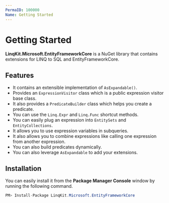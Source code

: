 ```yaml
---
PermaID: 100000
Name: Getting Started
---
```


# Getting Started

**LinqKit.Microsoft.EntityFrameworkCore** is a NuGet library that contains extensions for LINQ to SQL and EntityFrameworkCore.

## Features

 - It contains an extensible implementation of `AsExpandable()`.
 - Provides an `ExpressionVisitor` class which is a public expression visitor base class.
 - It also provides a `PredicateBuilder` class which helps you create a predicate. 
 - You can use the `Linq.Expr` and `Linq.Func` shortcut methods.
 - You can easily plug an expression into `EntitySets` and `EntityCollections`.
 - It allows you to use expression variables in subqueries.
 - It also allows you to combine expressions like calling one expression from another expression.
 - You can also build predicates dynamically. 
 - You can also leverage `AsExpandable` to add your extensions.

## Installation

You can easily install it from the **Package Manager Console** window by running the following command.

```csharp
PM> Install-Package LinqKit.Microsoft.EntityFrameworkCore
```
